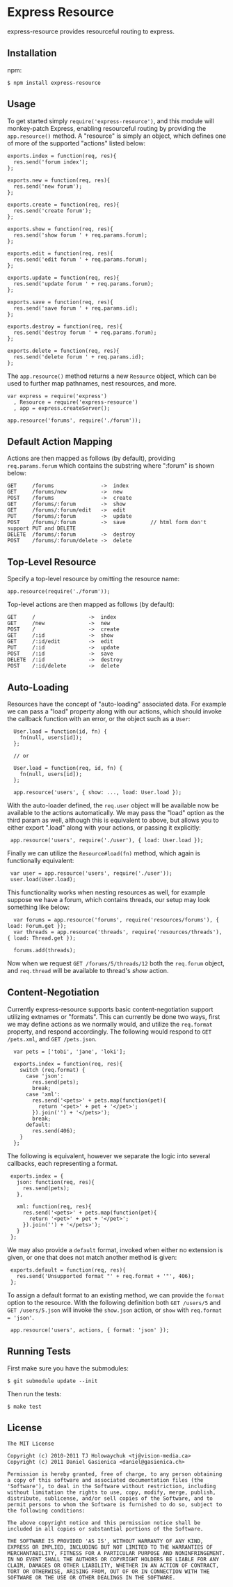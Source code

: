 # Express Resource

  express-resource provides resourceful routing to express.

## Installation

npm:

    $ npm install express-resource

## Usage

 To get started simply `require('express-resource')`, and this module will monkey-patch Express, enabling resourceful routing by providing the `app.resource()` method. A "resource" is simply an object, which defines one of more of the supported "actions" listed below:

    exports.index = function(req, res){
      res.send('forum index');
    };

    exports.new = function(req, res){
      res.send('new forum');
    };

    exports.create = function(req, res){
      res.send('create forum');
    };

    exports.show = function(req, res){
      res.send('show forum ' + req.params.forum);
    };

    exports.edit = function(req, res){
      res.send('edit forum ' + req.params.forum);
    };

    exports.update = function(req, res){
      res.send('update forum ' + req.params.forum);
    };
    
    exports.save = function(req, res){
      res.send('save forum ' + req.params.id);
    };

    exports.destroy = function(req, res){
      res.send('destroy forum ' + req.params.forum);
    };
    
    exports.delete = function(req, res){
      res.send('delete forum ' + req.params.id);
    };

The `app.resource()` method returns a new `Resource` object, which can be used to further map pathnames, nest resources, and more.

    var express = require('express')
      , Resource = require('express-resource')
      , app = express.createServer();

    app.resource('forums', require('./forum'));

## Default Action Mapping

Actions are then mapped as follows (by default), providing `req.params.forum` which contains the substring where ":forum" is shown below:

    GET     /forums               ->  index
    GET     /forums/new           ->  new
    POST    /forums               ->  create
    GET     /forums/:forum        ->  show
    GET     /forums/:forum/edit   ->  edit
    PUT     /forums/:forum        ->  update
    POST    /forums/:forum        ->  save        // html form don't support PUT and DELETE
    DELETE  /forums/:forum        ->  destroy
    POST    /forums/:forum/delete ->  delete

## Top-Level Resource

Specify a top-level resource by omitting the resource name:

    app.resource(require('./forum'));

Top-level actions are then mapped as follows (by default):

    GET     /                 ->  index
    GET     /new              ->  new
    POST    /                 ->  create
    GET     /:id              ->  show
    GET     /:id/edit         ->  edit
    PUT     /:id              ->  update
    POST    /:id              ->  save
    DELETE  /:id              ->  destroy
    POST    /:id/delete       ->  delete

## Auto-Loading

Resources have the concept of "auto-loading" associated data. For example we can pass a "load" property along with our actions, which should invoke the callback function with an error, or the object such as a `User`:


      User.load = function(id, fn) {
        fn(null, users[id]);
      };

      // or
      
      User.load = function(req, id, fn) {
        fn(null, users[id]);
      };

      app.resource('users', { show: ..., load: User.load });
      
 With the auto-loader defined, the `req.user` object will be available now be available to the actions automatically. We may pass the "load" option as the third param as well, although this is equivalent to above, but allows you to either export ".load" along with your actions, or passing it explicitly:
 
     app.resource('users', require('./user'), { load: User.load });

 Finally we can utilize the `Resource#load(fn)` method, which again is functionally equivalent:
 
     var user = app.resource('users', require('./user'));
     user.load(User.load);

  This functionality works when nesting resources as well, for example suppose we have a forum, which contains threads, our setup may look something like below:
  
      var forums = app.resource('forums', require('resources/forums'), { load: Forum.get });
      var threads = app.resource('threads', require('resources/threads'), { load: Thread.get });

      forums.add(threads);

  Now when we request `GET /forums/5/threads/12` both the `req.forum` object, and `req.thread` will be available to thread's _show_ action.

## Content-Negotiation

  Currently express-resource supports basic content-negotiation support utilizing extnames or "formats". This can currently be done two ways, first we may define actions as we normally would, and utilize the `req.format` property, and respond accordingly. The following would respond to `GET /pets.xml`, and `GET /pets.json`.
  
      var pets = ['tobi', 'jane', 'loki'];

      exports.index = function(req, res){
        switch (req.format) {
          case 'json':
            res.send(pets);
            break;
          case 'xml':
            res.send('<pets>' + pets.map(function(pet){
              return '<pet>' + pet + '</pet>';
            }).join('') + '</pets>');
            break;
          default:
            res.send(406);
        }
      };

 The following is equivalent, however we separate the logic into several callbacks, each representing a format. 
 
     exports.index = {
       json: function(req, res){
         res.send(pets);
       },

       xml: function(req, res){
         res.send('<pets>' + pets.map(function(pet){
           return '<pet>' + pet + '</pet>';
         }).join('') + '</pets>');
       }
     };

 We may also provide a `default` format, invoked when either no extension is given, or one that does not match another method is given:
 
 
     exports.default = function(req, res){
       res.send('Unsupported format "' + req.format + '"', 406);
     };

 To assign a default format to an existing method, we can provide the `format` option to the resource. With the following definition both `GET /users/5` and `GET /users/5.json` will invoke the `show.json` action, or `show` with `req.format = 'json'`.
 
     app.resource('users', actions, { format: 'json' });

## Running Tests

First make sure you have the submodules:

    $ git submodule update --init

Then run the tests:

    $ make test

## License

    The MIT License

    Copyright (c) 2010-2011 TJ Holowaychuk <tj@vision-media.ca>
    Copyright (c) 2011 Daniel Gasienica <daniel@gasienica.ch>

    Permission is hereby granted, free of charge, to any person obtaining
    a copy of this software and associated documentation files (the
    'Software'), to deal in the Software without restriction, including
    without limitation the rights to use, copy, modify, merge, publish,
    distribute, sublicense, and/or sell copies of the Software, and to
    permit persons to whom the Software is furnished to do so, subject to
    the following conditions:

    The above copyright notice and this permission notice shall be
    included in all copies or substantial portions of the Software.

    THE SOFTWARE IS PROVIDED 'AS IS', WITHOUT WARRANTY OF ANY KIND,
    EXPRESS OR IMPLIED, INCLUDING BUT NOT LIMITED TO THE WARRANTIES OF
    MERCHANTABILITY, FITNESS FOR A PARTICULAR PURPOSE AND NONINFRINGEMENT.
    IN NO EVENT SHALL THE AUTHORS OR COPYRIGHT HOLDERS BE LIABLE FOR ANY
    CLAIM, DAMAGES OR OTHER LIABILITY, WHETHER IN AN ACTION OF CONTRACT,
    TORT OR OTHERWISE, ARISING FROM, OUT OF OR IN CONNECTION WITH THE
    SOFTWARE OR THE USE OR OTHER DEALINGS IN THE SOFTWARE.
